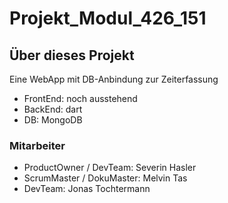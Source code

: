 # Projekt_Modul_426_151

## Über dieses Projekt

Eine WebApp mit DB-Anbindung zur Zeiterfassung

* FrontEnd: noch ausstehend
* BackEnd: dart
* DB: MongoDB

### Mitarbeiter

* ProductOwner / DevTeam: Severin Hasler
* ScrumMaster / DokuMaster: Melvin Tas
* DevTeam: Jonas Tochtermann
